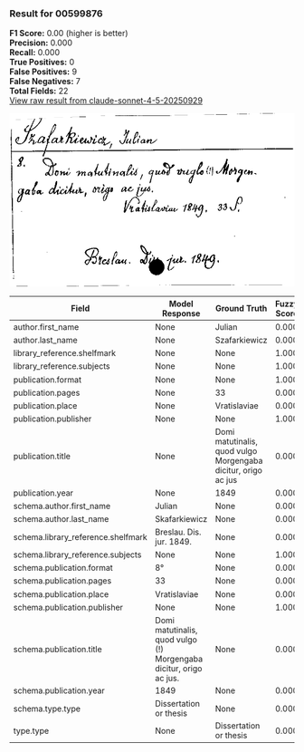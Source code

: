 ### Result for 00599876
**F1 Score:** 0.00 (higher is better)<br>**Precision:** 0.000<br>**Recall:** 0.000<br>**True Positives:** 0<br>**False Positives:** 9<br>**False Negatives:** 7<br>**Total Fields:** 22<br>[View raw result from claude-sonnet-4-5-20250929](https://github.com/RISE-UNIBAS/humanities_data_benchmark/blob/main/results/2025-09-30/T0230/request_T0230_00599876.json)

<img src="https://github.com/RISE-UNIBAS/humanities_data_benchmark/blob/main/benchmarks/zettelkatalog/images/00599876.jpg?raw=true" alt="00599876" width="600px">

| Field | Model Response | Ground Truth | Fuzzy Score | Match |
|-------|----------------|--------------|-------------|-------|
| author.first_name | None | Julian | 0.000 | ❌ |
| author.last_name | None | Szafarkiewicz | 0.000 | ❌ |
| library_reference.shelfmark | None | None | 1.000 | ✅ |
| library_reference.subjects | None | None | 1.000 | ✅ |
| publication.format | None | None | 1.000 | ✅ |
| publication.pages | None | 33 | 0.000 | ❌ |
| publication.place | None | Vratislaviae | 0.000 | ❌ |
| publication.publisher | None | None | 1.000 | ✅ |
| publication.title | None | Domi matutinalis, quod vulgo Morgengaba dicitur, origo ac jus | 0.000 | ❌ |
| publication.year | None | 1849 | 0.000 | ❌ |
| schema.author.first_name | Julian | None | 0.000 | ❌ |
| schema.author.last_name | Skafarkiewicz | None | 0.000 | ❌ |
| schema.library_reference.shelfmark | Breslau. Dis. jur. 1849. | None | 0.000 | ❌ |
| schema.library_reference.subjects | None | None | 1.000 | ✅ |
| schema.publication.format | 8° | None | 0.000 | ❌ |
| schema.publication.pages | 33 | None | 0.000 | ❌ |
| schema.publication.place | Vratislaviae | None | 0.000 | ❌ |
| schema.publication.publisher | None | None | 1.000 | ✅ |
| schema.publication.title | Domi matutinalis, quod vulgo (!) Morgengaba dicitur, origo ac jus. | None | 0.000 | ❌ |
| schema.publication.year | 1849 | None | 0.000 | ❌ |
| schema.type.type | Dissertation or thesis | None | 0.000 | ❌ |
| type.type | None | Dissertation or thesis | 0.000 | ❌ |
